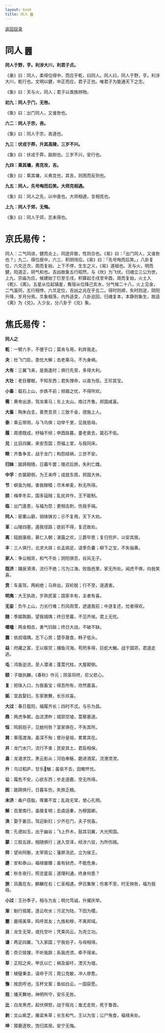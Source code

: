 ```yaml
---
layout: book
title: 同人 ䷌
---
```


[返回目录](./)

# 同人 ䷌

**同人于野，亨。利涉大川，利君子贞。**

《彖》曰：同人，柔得位得中，而应乎乾，曰同人。同人曰，同人于野，亨。利涉大川，乾行也。文明以健，中正而应，君子正也。唯君子为能通天下之志。

《象》曰：天与火，同人；君子以类族辨物。

**初九：同人于门，无咎。**

《象》曰：出门同人，又谁咎也。

**六二：同人于宗，吝。**

《象》曰：同人于宗，吝道也。

**九三：伏戎于莽，升其高陵，三岁不兴。**

《象》曰：伏戎于莽，敌刚也。三岁不兴，安行也。

**九四：乘其墉，弗克攻，吉。**

《象》曰：乘其墉，义弗克也，其吉，则困而反则也。

**九五：同人，先号啕而后笑。大师克相遇。**

《象》曰：同人之先，以中直也。大师相遇，言相克也。

**上九：同人于郊，无悔。**

《象》曰：同人于郊，志未得也。

# 京氏易传：

同人：二气同进，健而炎上，同途异致，性则合也。《易》曰：「出门同人，又谁咎也？」九二、得位居中，六三、积阴待应。《易》曰：「先号啕而后笑。」八卦复位，六爻迁次，周而复始，上下不停，生生之义，《易》道祖也。天与火，明而健，阳道正，阴气和也。吉凶故象五行昭然，与《坎》为飞伏。归魂立三公为世，上九、宗庙为应，候建始丁巳至壬戌，积算起壬戌至辛酉，周而复始，火土入《乾》、《离》。五星从位起镇星，觜宿从位降己亥水，分气候二十八，火上见金，二气虽同，五行相悖，六爻定位，吉凶之兆在乎五二。得时则顺，失时则逆，阴阳升降，岁月分焉。爻象相荡，内外适变，八卦巡回，归魂复本，本静则象生，故适《离》为《兑》。入少女，分八卦于《兑》象。


# 焦氏易传：

**同人之**

**乾**：一臂六手，不便于口；莫肯与用，利弃我走。

**夬**：杜飞门启，患忧大解；去老乘马，不为身祸。

**大有**：三翼飞来，是我逢时；俱行先至，多得大利。

**大壮**：老目瞢眠，不知东西；君失理命，以直为伛。王珍其宝。

**小畜**：载石上山，步跌不前；频眉之忧，不得所欢。

**需**：黄帝出游，驾龙乘马；东上太山，南过齐鲁。邦国咸喜。

**大畜**：陶朱白圭，善贾息资；三致千金，德施上人。

**泰**：乘云带雨，与飞鸟俱；动举千里，见我慈母。

**履**：周德既成，杼轴不倾；申酉趺暮，耋老衰去，箴石不佑。

**兑**：比目四翼，来安吾国；赍福上堂，与我同床。

**睽**：齐鲁争言，战于龙门；构怨结祸，三世不安。

**归妹**：跛踦相随，日暮牛罢；陵迟后旅，失利亡雌。

**中孚**：衣裳颠倒，为王来呼；成就东周，邦国大休。

**节**：螟䖝为贼，害我稼穑；尽禾单麦，秋无所得。

**损**：梅李冬实，国多寇贼；乱扰并作，王不能制。

**临**：出门逢患，与福为怨；更相击刺，伤我手端。

**同人**：密橐山巅，销锋铸刃；示不复用，天下大劝。

**革**：山陵四塞，遏我径路；欲前不得，复还故处。

**离**：瓯脱康居，慕仁入朝；湛露之欢，三爵毕恩；复归穷庐，以安其居。

**丰**：三人俱行，北求大牂；长孟病足，请季负囊；柳下之宝，不失骊黄。

**家人**：争讼相背，和气不处；阴阳俱否，谷风无子。

**既济**：踊泉滑滑，流行不绝；污为江海，败毁邑里，家无所处。闻虎不惧，向我笑喜。

**贲**：车虽驾，两紖绝；马奔出，双轮脱；行不至，道遇害。

**明夷**：大王执政，岁熟民富；国家丰有，主者有喜。

**无妄**：负牛上山，力劣行难；烈风雨雪，遮遏我前；中道复还，忧者得欢。

**随**：季姬踟蹰，望我城隅；终日至暮，不见齐侯。君上无忧。

**噬嗑**：两金相击，勇气钧敌；终日大战，不破不缺。

**震**：依叔墙隅，志下心劳；楚亭晨食，韩子低头。

**益**：府藏之富，王以赈贷；捕鱼河海，苟罔多得，巨蛇大輶。战于国郊，君遂走逃。

**屯**：鸿鱼逆流，至人潜渚；蓬蒿代柱，大屋颠倒。

**颐**：子锄执麟，《春秋》作元；阴圣将终，尼父悲心。

**复**：把珠入口，为我畜宝；得吾所有，欣然嘉喜。

**姤**：宜昌娶妇，东家歌舞，长乐欢喜。

**大过**：春日载阳，福履齐长；四时不忒，与乐为昌。

**鼎**：两虎争鬭，血流漂杵；城郭空墟，蒿藜塞道。

**恒**：鸣鹄抱子，见虵何咎？室家俱在，不失其所。

**巽**：乘筏渡海，虽深不殆；曾孙皇祖，累累具在。

**井**：龙门水穴，流行不害；民安其土，君臣相保。

**蛊**：龙渴求饮，黑云影从；河伯奉觞，跪进酒浆。流潦滂滂。

**升**：鸟过稻庐，甘乐𪍿鰌；虽驱不去，田畯怀忧。

**讼**：履危不安，心欲东西；步走逐鹿，空无所得。

**困**：跛踦俱行，日暮车伤，失旅乏粮。

**未济**：桑户窃脂，啄粟不宜；乱政无常，使心孔明。

**解**：百里南行，虽徵复明；去虞适秦，为穆国卿。

**涣**：娶于姜吕，驾迎新妇；少齐在门，夫子悦喜。

**坎**：孔德如玉，出于幽谷；飞上乔木，鼓其羽翼，大光照国。

**蒙**：三羖五牂，相随俱行；迷入空泽，经涉六驳，为所伤贼。

**师**：望尚阿衡，太宰周公；藩屏汤武，立为侯王。

**遯**：安和泰山，福禄屡臻；虽有豺虎，不能危身。

**咸**：秋冬夜行，照览星辰；道理利通，终身何患？

**旅**：凤凰在左，麒麟在右；仁圣相遇，伊吕集聚；伤害不至，时无殃咎，福为我母。

**小过**：王孙季子，相与为友；明允笃诚，升擢庆举。

**渐**：魁行摇尾，逐云吹水；污泥为陆，下田为稷。

**蹇**：鹿得美草，鸣呼其友；九族和穆，不离邦域。

**艮**：龙生无常，或托空叶；凭乘风云，为尧立功。

**谦**：两足四翼，飞入家国；宁我伯子，与母相得。

**否**：赍贝赎狸，不听我辞；系我虎须，牵不得来。

**萃**：正阳之央，甲氏以亡；祸及留吁，湮灭为墟。

**晋**：植璧秉圭，请命于河；周公克敏，冲人瘳愈。

**豫**：按民呼池，玉杯文案；鱼如白云，一国获愿。

**观**：播天舞地，神明所守，安乐无咎。

**比**：白龙黑虎，起伏俱怒，战于阪兆；蚩尤走败，死于鲁首。

**剥**：文山紫芝，雍梁朱草；长生和气，王以为宝；公尸侑食，福禄来处。

**坤**：獐鹿逐牧，饱归其居。安宁无悔。


